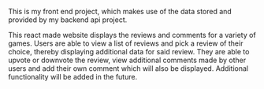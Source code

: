 This is my front end project, which makes use of the data stored and provided by my backend api project.

This react made website displays the reviews and comments for a variety of games. Users are able to view a list of reviews and pick a review of their choice, thereby displaying additional data for said review. They are able to upvote or downvote the review, view additional comments made by other users and add their own comment which will also be displayed. Additional functionality will be added in the future. 